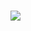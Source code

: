 <h1> </h1>


<picture >
  <source
    srcset="https://github-readme-stats.vercel.app/api?username=Alex-fabianolex-fabiano_icons=true&theme=gruvbox"
    media="(prefers-color-scheme: gruvbox)"
  />
  <source
    srcset="https://github-readme-stats.vercel.app/api?username=Alex-fabiano&show_icons=true"
    media="(prefers-color-scheme: dark), (prefers-color-scheme: gruvbox)"
  />
  <img src="https://github-readme-stats.vercel.app/api?username=Alex-fabiano&show_icons=true" />
</picture>
